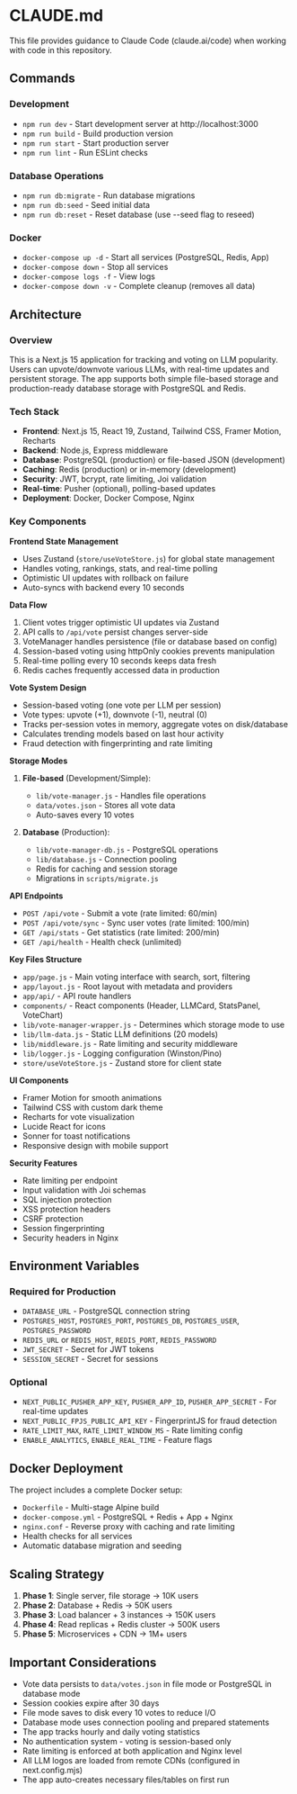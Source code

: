 # CLAUDE.md

This file provides guidance to Claude Code (claude.ai/code) when working with code in this repository.

## Commands

### Development
- `npm run dev` - Start development server at http://localhost:3000
- `npm run build` - Build production version
- `npm run start` - Start production server
- `npm run lint` - Run ESLint checks

### Database Operations
- `npm run db:migrate` - Run database migrations
- `npm run db:seed` - Seed initial data
- `npm run db:reset` - Reset database (use --seed flag to reseed)

### Docker
- `docker-compose up -d` - Start all services (PostgreSQL, Redis, App)
- `docker-compose down` - Stop all services
- `docker-compose logs -f` - View logs
- `docker-compose down -v` - Complete cleanup (removes all data)

## Architecture

### Overview
This is a Next.js 15 application for tracking and voting on LLM popularity. Users can upvote/downvote various LLMs, with real-time updates and persistent storage. The app supports both simple file-based storage and production-ready database storage with PostgreSQL and Redis.

### Tech Stack
- **Frontend**: Next.js 15, React 19, Zustand, Tailwind CSS, Framer Motion, Recharts
- **Backend**: Node.js, Express middleware
- **Database**: PostgreSQL (production) or file-based JSON (development)
- **Caching**: Redis (production) or in-memory (development)
- **Security**: JWT, bcrypt, rate limiting, Joi validation
- **Real-time**: Pusher (optional), polling-based updates
- **Deployment**: Docker, Docker Compose, Nginx

### Key Components

**Frontend State Management**
- Uses Zustand (`store/useVoteStore.js`) for global state management
- Handles voting, rankings, stats, and real-time polling
- Optimistic UI updates with rollback on failure
- Auto-syncs with backend every 10 seconds

**Data Flow**
1. Client votes trigger optimistic UI updates via Zustand
2. API calls to `/api/vote` persist changes server-side
3. VoteManager handles persistence (file or database based on config)
4. Session-based voting using httpOnly cookies prevents manipulation
5. Real-time polling every 10 seconds keeps data fresh
6. Redis caches frequently accessed data in production

**Vote System Design**
- Session-based voting (one vote per LLM per session)
- Vote types: upvote (+1), downvote (-1), neutral (0)
- Tracks per-session votes in memory, aggregate votes on disk/database
- Calculates trending models based on last hour activity
- Fraud detection with fingerprinting and rate limiting

**Storage Modes**
1. **File-based** (Development/Simple):
   - `lib/vote-manager.js` - Handles file operations
   - `data/votes.json` - Stores all vote data
   - Auto-saves every 10 votes
   
2. **Database** (Production):
   - `lib/vote-manager-db.js` - PostgreSQL operations
   - `lib/database.js` - Connection pooling
   - Redis for caching and session storage
   - Migrations in `scripts/migrate.js`

**API Endpoints**
- `POST /api/vote` - Submit a vote (rate limited: 60/min)
- `POST /api/vote/sync` - Sync user votes (rate limited: 100/min)
- `GET /api/stats` - Get statistics (rate limited: 200/min)
- `GET /api/health` - Health check (unlimited)

**Key Files Structure**
- `app/page.js` - Main voting interface with search, sort, filtering
- `app/layout.js` - Root layout with metadata and providers
- `app/api/` - API route handlers
- `components/` - React components (Header, LLMCard, StatsPanel, VoteChart)
- `lib/vote-manager-wrapper.js` - Determines which storage mode to use
- `lib/llm-data.js` - Static LLM definitions (20 models)
- `lib/middleware.js` - Rate limiting and security middleware
- `lib/logger.js` - Logging configuration (Winston/Pino)
- `store/useVoteStore.js` - Zustand store for client state

**UI Components**
- Framer Motion for smooth animations
- Tailwind CSS with custom dark theme
- Recharts for vote visualization
- Lucide React for icons
- Sonner for toast notifications
- Responsive design with mobile support

**Security Features**
- Rate limiting per endpoint
- Input validation with Joi schemas
- SQL injection protection
- XSS protection headers
- CSRF protection
- Session fingerprinting
- Security headers in Nginx

## Environment Variables

### Required for Production
- `DATABASE_URL` - PostgreSQL connection string
- `POSTGRES_HOST`, `POSTGRES_PORT`, `POSTGRES_DB`, `POSTGRES_USER`, `POSTGRES_PASSWORD`
- `REDIS_URL` or `REDIS_HOST`, `REDIS_PORT`, `REDIS_PASSWORD`
- `JWT_SECRET` - Secret for JWT tokens
- `SESSION_SECRET` - Secret for sessions

### Optional
- `NEXT_PUBLIC_PUSHER_APP_KEY`, `PUSHER_APP_ID`, `PUSHER_APP_SECRET` - For real-time updates
- `NEXT_PUBLIC_FPJS_PUBLIC_API_KEY` - FingerprintJS for fraud detection
- `RATE_LIMIT_MAX`, `RATE_LIMIT_WINDOW_MS` - Rate limiting config
- `ENABLE_ANALYTICS`, `ENABLE_REAL_TIME` - Feature flags

## Docker Deployment

The project includes a complete Docker setup:
- `Dockerfile` - Multi-stage Alpine build
- `docker-compose.yml` - PostgreSQL + Redis + App + Nginx
- `nginx.conf` - Reverse proxy with caching and rate limiting
- Health checks for all services
- Automatic database migration and seeding

## Scaling Strategy
1. **Phase 1**: Single server, file storage → 10K users
2. **Phase 2**: Database + Redis → 50K users  
3. **Phase 3**: Load balancer + 3 instances → 150K users
4. **Phase 4**: Read replicas + Redis cluster → 500K users
5. **Phase 5**: Microservices + CDN → 1M+ users

## Important Considerations

- Vote data persists to `data/votes.json` in file mode or PostgreSQL in database mode
- Session cookies expire after 30 days
- File mode saves to disk every 10 votes to reduce I/O
- Database mode uses connection pooling and prepared statements
- The app tracks hourly and daily voting statistics
- No authentication system - voting is session-based only
- Rate limiting is enforced at both application and Nginx level
- All LLM logos are loaded from remote CDNs (configured in next.config.mjs)
- The app auto-creates necessary files/tables on first run